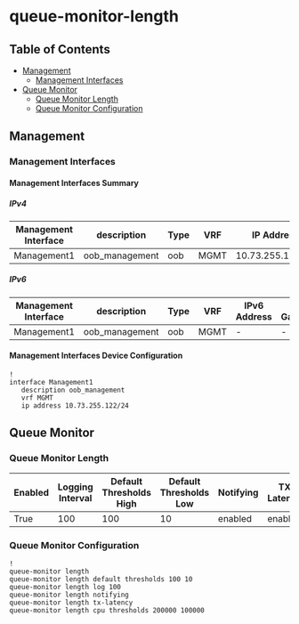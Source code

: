 # queue-monitor-length

## Table of Contents

- [Management](#management)
  - [Management Interfaces](#management-interfaces)
- [Queue Monitor](#queue-monitor)
  - [Queue Monitor Length](#queue-monitor-length)
  - [Queue Monitor Configuration](#queue-monitor-configuration)

## Management

### Management Interfaces

#### Management Interfaces Summary

##### IPv4

| Management Interface | description | Type | VRF | IP Address | Gateway |
| -------------------- | ----------- | ---- | --- | ---------- | ------- |
| Management1 | oob_management | oob | MGMT | 10.73.255.122/24 | 10.73.255.2 |

##### IPv6

| Management Interface | description | Type | VRF | IPv6 Address | IPv6 Gateway |
| -------------------- | ----------- | ---- | --- | ------------ | ------------ |
| Management1 | oob_management | oob | MGMT | - | - |

#### Management Interfaces Device Configuration

```eos
!
interface Management1
   description oob_management
   vrf MGMT
   ip address 10.73.255.122/24
```

## Queue Monitor

### Queue Monitor Length

| Enabled | Logging Interval | Default Thresholds High | Default Thresholds Low | Notifying | TX Latency | CPU Thresholds High | CPU Thresholds Low |
| ------- | ---------------- | ----------------------- | ---------------------- | --------- | ---------- | ------------------- | ------------------ |
| True | 100 | 100 | 10 | enabled | enabled | 200000 | 100000 |

### Queue Monitor Configuration

```eos
!
queue-monitor length
queue-monitor length default thresholds 100 10
queue-monitor length log 100
queue-monitor length notifying
queue-monitor length tx-latency
queue-monitor length cpu thresholds 200000 100000
```
